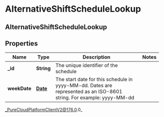 # AlternativeShiftScheduleLookup

## AlternativeShiftScheduleLookup

## Properties

|Name | Type | Description | Notes|
|------------ | ------------- | ------------- | -------------|
| **_id** | **String** | The unique identifier of the schedule | |
| **weekDate** | [**Date**](Date) | The start date for this schedule in yyyy-MM-dd. Dates are represented as an ISO-8601 string. For example: yyyy-MM-dd | |



_PureCloudPlatformClientV2@176.0.0_
